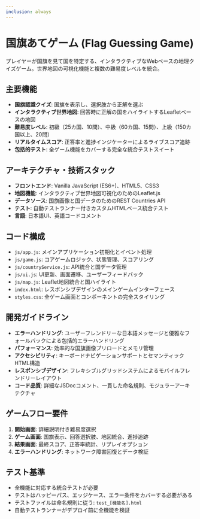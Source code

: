 ```yaml
---
inclusion: always
---
```


# 国旗あてゲーム (Flag Guessing Game)

プレイヤーが国旗を見て国を特定する、インタラクティブなWebベースの地理クイズゲーム。世界地図の可視化機能と複数の難易度レベルを統合。

## 主要機能
- **国旗認識クイズ**: 国旗を表示し、選択肢から正解を選ぶ
- **インタラクティブ世界地図**: 回答時に正解の国をハイライトするLeafletベースの地図
- **難易度レベル**: 初級（25カ国、10問）、中級（60カ国、15問）、上級（150カ国以上、20問）
- **リアルタイムスコア**: 正答率と進捗インジケーターによるライブスコア追跡
- **包括的テスト**: 全ゲーム機能をカバーする完全な統合テストスイート

## アーキテクチャ・技術スタック
- **フロントエンド**: Vanilla JavaScript (ES6+)、HTML5、CSS3
- **地図機能**: インタラクティブ世界地図可視化のためのLeaflet.js
- **データソース**: 国旗画像と国データのためのREST Countries API
- **テスト**: 自動テストランナー付きカスタムHTMLベース統合テスト
- **言語**: 日本語UI、英語コードコメント

## コード構成
- `js/app.js`: メインアプリケーション初期化とイベント処理
- `js/game.js`: コアゲームロジック、状態管理、スコアリング
- `js/countryService.js`: API統合と国データ管理
- `js/ui.js`: UI更新、画面遷移、ユーザーフィードバック
- `js/map.js`: Leaflet地図統合と国ハイライト
- `index.html`: レスポンシブデザインのメインゲームインターフェース
- `styles.css`: 全ゲーム画面とコンポーネントの完全スタイリング

## 開発ガイドライン
- **エラーハンドリング**: ユーザーフレンドリーな日本語メッセージと優雅なフォールバックによる包括的エラーハンドリング
- **パフォーマンス**: 効率的な国旗画像プリロードとメモリ管理
- **アクセシビリティ**: キーボードナビゲーションサポートとセマンティックHTML構造
- **レスポンシブデザイン**: フレキシブルグリッドシステムによるモバイルフレンドリーレイアウト
- **コード品質**: 詳細なJSDocコメント、一貫した命名規則、モジュラーアーキテクチャ

## ゲームフロー要件
1. **開始画面**: 詳細説明付き難易度選択
2. **ゲーム画面**: 国旗表示、回答選択肢、地図統合、進捗追跡
3. **結果画面**: 最終スコア、正答率統計、リプレイオプション
4. **エラーハンドリング**: ネットワーク障害回復とデータ検証

## テスト基準
- 全機能に対応する統合テストが必要
- テストはハッピーパス、エッジケース、エラー条件をカバーする必要がある
- テストファイルは命名規則に従う: `test_[機能名].html`
- 自動テストランナーがデプロイ前に全機能を検証